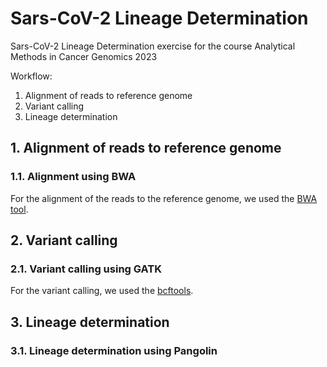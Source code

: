 # Sars-CoV-2 Lineage Determination
Sars-CoV-2 Lineage Determination exercise for the course Analytical Methods in Cancer Genomics 2023

Workflow: 
1. Alignment of reads to reference genome
2. Variant calling
3. Lineage determination

## 1. Alignment of reads to reference genome

### 1.1. Alignment using BWA

For the alignment of the reads to the reference genome, we used the [BWA tool](https://github.com/lh3/bwa).

## 2. Variant calling

### 2.1. Variant calling using GATK

For the variant calling, we used the [bcftools](https://samtools.github.io/bcftools/howtos/variant-calling.html).
 
## 3. Lineage determination

### 3.1. Lineage determination using Pangolin 

